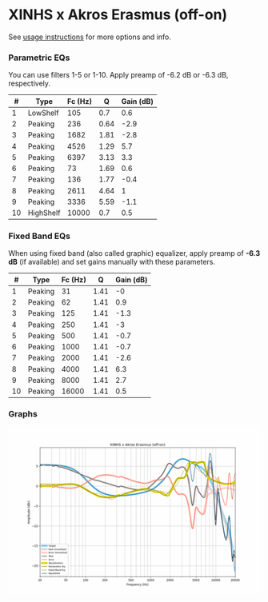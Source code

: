 # XINHS x Akros Erasmus (off-on)
See [usage instructions](https://github.com/jaakkopasanen/AutoEq#usage) for more options and info.

### Parametric EQs
You can use filters 1-5 or 1-10. Apply preamp of -6.2 dB or -6.3 dB, respectively.

|   # | Type      |   Fc (Hz) |    Q |   Gain (dB) |
|-----|-----------|-----------|------|-------------|
|   1 | LowShelf  |       105 | 0.7  |         0.6 |
|   2 | Peaking   |       236 | 0.64 |        -2.9 |
|   3 | Peaking   |      1682 | 1.81 |        -2.8 |
|   4 | Peaking   |      4526 | 1.29 |         5.7 |
|   5 | Peaking   |      6397 | 3.13 |         3.3 |
|   6 | Peaking   |        73 | 1.69 |         0.6 |
|   7 | Peaking   |       136 | 1.77 |        -0.4 |
|   8 | Peaking   |      2611 | 4.64 |         1   |
|   9 | Peaking   |      3336 | 5.59 |        -1.1 |
|  10 | HighShelf |     10000 | 0.7  |         0.5 |

### Fixed Band EQs
When using fixed band (also called graphic) equalizer, apply preamp of **-6.3 dB** (if available) and set gains manually with these parameters.

|   # | Type    |   Fc (Hz) |    Q |   Gain (dB) |
|-----|---------|-----------|------|-------------|
|   1 | Peaking |        31 | 1.41 |        -0   |
|   2 | Peaking |        62 | 1.41 |         0.9 |
|   3 | Peaking |       125 | 1.41 |        -1.3 |
|   4 | Peaking |       250 | 1.41 |        -3   |
|   5 | Peaking |       500 | 1.41 |        -0.7 |
|   6 | Peaking |      1000 | 1.41 |        -0.7 |
|   7 | Peaking |      2000 | 1.41 |        -2.6 |
|   8 | Peaking |      4000 | 1.41 |         6.3 |
|   9 | Peaking |      8000 | 1.41 |         2.7 |
|  10 | Peaking |     16000 | 1.41 |         0.5 |

### Graphs
![](./XINHS%20x%20Akros%20Erasmus%20(off-on).png)
